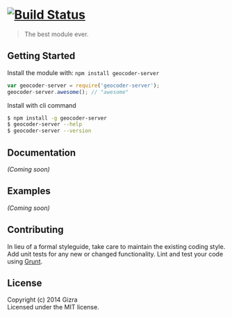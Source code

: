 #  [![Build Status](https://secure.travis-ci.org/ceoaliongroo/geocoder-server.png?branch=master)](http://travis-ci.org/ceoaliongroo/geocoder-server)

> The best module ever.


## Getting Started

Install the module with: `npm install geocoder-server`

```js
var geocoder-server = require('geocoder-server');
geocoder-server.awesome(); // "awesome"
```

Install with cli command

```sh
$ npm install -g geocoder-server
$ geocoder-server --help
$ geocoder-server --version
```




## Documentation

_(Coming soon)_


## Examples

_(Coming soon)_


## Contributing

In lieu of a formal styleguide, take care to maintain the existing coding style. Add unit tests for any new or changed functionality. Lint and test your code using [Grunt](http://gruntjs.com).


## License

Copyright (c) 2014 Gizra  
Licensed under the MIT license.
